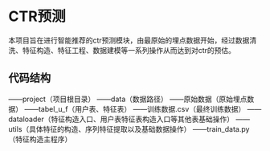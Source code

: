 # CTR预测
  本项目旨在进行智能推荐的ctr预测模块，由最原始的埋点数据开始，经过数据清洗、特征构造、特征工程、数据建模等一系列操作从而达到对ctr的预估。
## 代码结构
——project（项目根目录）
  ——data（数据路径）
    ——原始数据（原始埋点数据）
    ——tabel_u_f（用户表、特征表）
    ——训练数据.csv（最终训练数据）
  ——dataloader（特征构造入口、用户表特征表构造入口等其他表基础操作）
  ——utils（具体特征的构造、序列特征提取以及基础数据操作）
  ——train_data.py（特征构造主程序）
